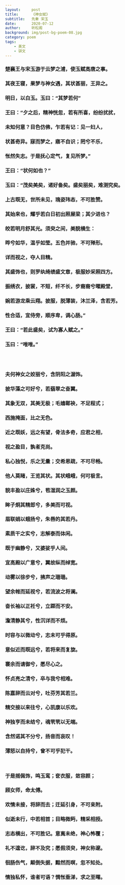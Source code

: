 ```yaml
---
layout:     post
title:      《神女赋》
subtitle:   先秦 宋玉
date:       2020-07-12
author:     听松阁
background: img/post-bg-poem-08.jpg
category: poem
tags:
    - 美文
    - 骈文
---
```


### 楚襄王与宋玉游于云梦之浦，使玉赋高唐之事。
### 其夜王寝，果梦与神女遇，其状甚丽，王异之。
### 明日，以白玉。玉曰：“其梦若何”
### 王曰：“夕之后，精神恍忽，若有所喜，纷纷扰扰，
### 未知何意？目色仿佛，乍若有记：见一妇人，
### 状甚奇异。寐而梦之，寤不自识；罔兮不乐，
### 怅然失志。于是抚心定气，复见所梦。”
### 王曰：“状何如也？”
### 玉曰：“茂矣美矣，诸好备矣。盛矣丽矣，难测究矣。
### 上古既无，世所未见，瑰姿玮态，不可胜赞。
### 其始来也，耀乎若白日初出照屋梁；其少进也？
### 皎若明月舒其光。须臾之间，美貌横生：
### 晔兮如华，温乎如莹。五色并驰，不可殚形。
### 详而视之，夺人目精。
### 其盛饰也，则罗纨绮绩盛文章，极服妙采照四方。
### 振绣衣，披裳，不短，纤不长，步裔裔兮曜殿堂，
### 婉若游龙乘云翔。披服，脱薄装，沐兰泽，含若芳。
### 性合适，宜侍旁，顺序卑，调心肠。”
### 王曰：“若此盛矣，试为寡人赋之。”
### 玉曰：“唯唯。”
<br>
<br>

### 夫何神女之姣丽兮，含阴阳之渥饰。
### 披华藻之可好兮，若翡翠之奋翼。
### 其象无双，其美无极；毛嫱鄣袂，不足程式；
### 西施掩面，比之无色。
### 近之既妖，远之有望，骨法多奇，应君之相，
### 视之盈目，孰者克尚。
### 私心独悦，乐之无量；交希恩疏，不可尽畅。
### 他人莫睹，王览其状。其状峨峨，何可极言。
### 貌丰盈以庄姝兮，苞湿润之玉颜。
### 眸子炯其精郎兮，多美而可视。
### 眉联娟以蛾扬兮，朱唇的其若丹。
### 素质干之实兮，志解泰而体闲。
### 既于幽静兮，又婆娑乎人间。
### 宜高殿以广意兮，翼故纵而绰宽。
### 动雾以徐步兮，拂声之珊珊。
### 望余帷而延视兮，若流波之将澜。
### 奋长袖以正衽兮，立踯而不安。
### 澹清静其兮，性沉详而不烦。
### 时容与以微动兮，志未可乎得原。
### 意似近而既远兮，若将来而复旋。
### 褰余而请御兮，愿尽心之。
### 怀贞亮之清兮，卒与我兮相难。
### 陈嘉辞而云对兮，吐芬芳其若兰。
### 精交接以来往兮，心凯康以乐欢。
### 神独亨而未结兮，魂茕茕以无端。
### 含然诺其不分兮，扬音而哀叹！
### 薄怒以自持兮，曾不可乎犯干。
<br>

### 于是摇佩饰，鸣玉鸾；奁衣服，敛容颜；
### 顾女师，命太傅。
### 欢情未接，将辞而去；迁延引身，不可亲附。
### 似逝未行，中若相首；目略微眄，精采相授。
### 志态横出，不可胜记。意离未绝，神心怖覆；
### 礼不遑讫，辞不及究；愿假须臾，神女称邃。
### 徊肠伤气，颠倒失据，黯然而暝，忽不知处。
### 情独私怀，谁者可语？惆怅垂涕，求之至曙。

